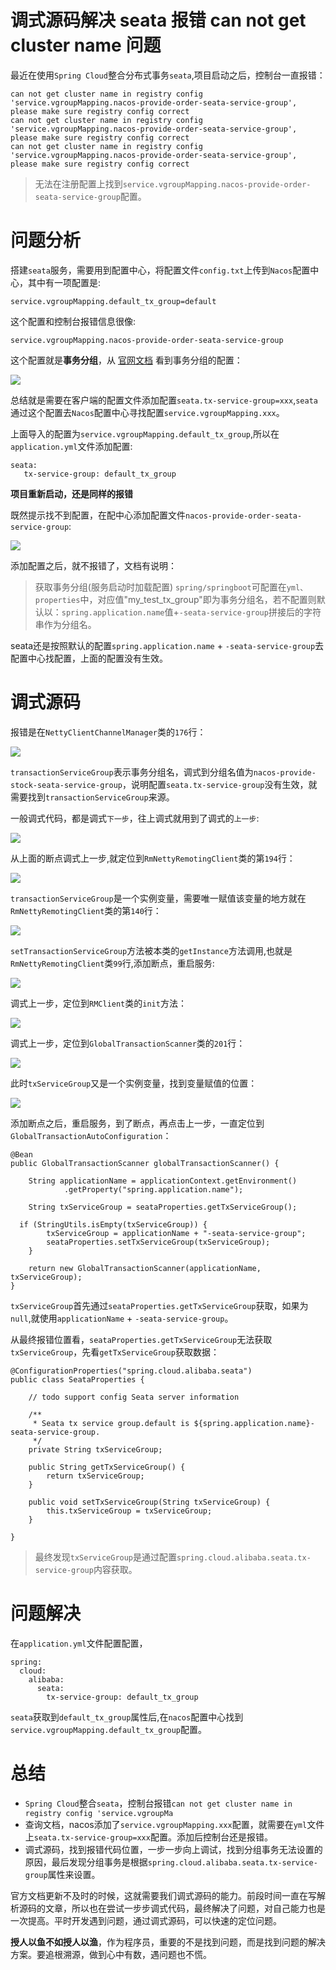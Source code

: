 # 调式源码解决 seata 报错 can not get cluster name 问题

最近在使用`Spring Cloud`整合分布式事务`seata`,项目启动之后，控制台一直报错：

```
can not get cluster name in registry config 'service.vgroupMapping.nacos-provide-order-seata-service-group', please make sure registry config correct
can not get cluster name in registry config 'service.vgroupMapping.nacos-provide-order-seata-service-group', please make sure registry config correct
can not get cluster name in registry config 'service.vgroupMapping.nacos-provide-order-seata-service-group', please make sure registry config correct
```

>无法在注册配置上找到`service.vgroupMapping.nacos-provide-order-seata-service-group`配置。

# 问题分析

搭建`seata`服务，需要用到配置中心，将配置文件`config.txt`上传到`Nacos`配置中心，其中有一项配置是:

```
service.vgroupMapping.default_tx_group=default
```

这个配置和控制台报错信息很像:

```
service.vgroupMapping.nacos-provide-order-seata-service-group
```

这个配置就是**事务分组**，从 [官网文档](http://seata.io/zh-cn/docs/user/txgroup/transaction-group.html) 看到事务分组的配置：

![](https://files.mdnice.com/user/29864/1de483f1-a096-442f-a077-e99683e49616.png)

总结就是需要在客户端的配置文件添加配置`seata.tx-service-group=xxx`,`seata`通过这个配置去`Nacos`配置中心寻找配置`service.vgroupMapping.xxx`。

上面导入的配置为`service.vgroupMapping.default_tx_group`,所以在`application.yml`文件添加配置:

```
seata:
   tx-service-group: default_tx_group
```

**项目重新启动，还是同样的报错**

既然提示找不到配置，在配中心添加配置文件`nacos-provide-order-seata-service-group`:

![](https://files.mdnice.com/user/29864/a328c21d-9b74-41dd-8eb6-0b5f75f8ecd9.png)

添加配置之后，就不报错了，文档有说明：

>获取事务分组(服务启动时加载配置) `spring/springboot`可配置在`yml、properties`中，对应值"my_test_tx_group"即为事务分组名，若不配置则默认以：`spring.application.name`值+`-seata-service-group`拼接后的字符串作为分组名。

seata还是按照默认的配置`spring.application.name` + `-seata-service-group`去配置中心找配置，上面的配置没有生效。


# 调式源码

报错是在`NettyClientChannelManager`类的`176`行：

![](https://files.mdnice.com/user/29864/b053d9cc-cfb7-4ad4-bd09-4e51559a8356.png)

`transactionServiceGroup`表示事务分组名，调式到分组名值为`nacos-provide-stock-seata-service-group`，说明配置`seata.tx-service-group`没有生效，就需要找到`transactionServiceGroup`来源。

一般调式代码，都是调式`下一步`，往上调式就用到了调式的`上一步`:

![](https://files.mdnice.com/user/29864/a60d34a1-e47c-432e-b782-7341a083529a.png)

从上面的断点调式上一步,就定位到`RmNettyRemotingClient`类的第`194`行：


![](https://files.mdnice.com/user/29864/85ba71fe-5eb0-4314-9263-304898894844.png)

`transactionServiceGroup`是一个实例变量，需要唯一赋值该变量的地方就在`RmNettyRemotingClient`类的第`140`行：

![](https://files.mdnice.com/user/29864/a8880ce0-f0d5-4536-bd6f-e2bfc678aec6.png)

`setTransactionServiceGroup`方法被本类的`getInstance`方法调用,也就是`RmNettyRemotingClient`类`99`行,添加断点，重启服务:

![](https://files.mdnice.com/user/29864/d4f9fed3-fdd0-4950-9351-1c3e00d8480a.png)

调式上一步，定位到`RMClient`类的`init`方法：


![](https://files.mdnice.com/user/29864/28c381c6-766d-4e70-92b5-3a233014a5d2.png)

调式上一步，定位到`GlobalTransactionScanner`类的`201`行：

![](https://files.mdnice.com/user/29864/970d165e-936f-4e47-b519-31e2d1dda360.png)

此时`txServiceGroup`又是一个实例变量，找到变量赋值的位置：


![](https://files.mdnice.com/user/29864/7bd20916-2be6-4601-a937-aeebf939af1b.png)

添加断点之后，重启服务，到了断点，再点击上一步，一直定位到`GlobalTransactionAutoConfiguration`：

```
@Bean
public GlobalTransactionScanner globalTransactionScanner() {

	String applicationName = applicationContext.getEnvironment()
			.getProperty("spring.application.name");

	String txServiceGroup = seataProperties.getTxServiceGroup();

  if (StringUtils.isEmpty(txServiceGroup)) {
		txServiceGroup = applicationName + "-seata-service-group";
		seataProperties.setTxServiceGroup(txServiceGroup);
	}

	return new GlobalTransactionScanner(applicationName, txServiceGroup);
}
```

`txServiceGroup`首先通过`seataProperties.getTxServiceGroup`获取，如果为`null`,就使用`applicationName` + `-seata-service-group`。

从最终报错位置看，`seataProperties.getTxServiceGroup`无法获取`txServiceGroup`，先看`getTxServiceGroup`获取数据：

```
@ConfigurationProperties("spring.cloud.alibaba.seata")
public class SeataProperties {

	// todo support config Seata server information

	/**
	 * Seata tx service group.default is ${spring.application.name}-seata-service-group.
	 */
	private String txServiceGroup;

	public String getTxServiceGroup() {
		return txServiceGroup;
	}

	public void setTxServiceGroup(String txServiceGroup) {
		this.txServiceGroup = txServiceGroup;
	}

}
```

>最终发现`txServiceGroup`是通过配置`spring.cloud.alibaba.seata.tx-service-group`内容获取。

# 问题解决

在`application.yml`文件配置配置，

```
spring:
  cloud:
    alibaba:
      seata:
        tx-service-group: default_tx_group
```

`seata`获取到`default_tx_group`属性后,在`nacos`配置中心找到`service.vgroupMapping.default_tx_group`配置。


# 总结

* `Spring Cloud`整合`seata`，控制台报错`can not get cluster name in registry config 'service.vgroupMa`
* 查询文档，nacos添加了`service.vgroupMapping.xxx`配置，就需要在`yml`文件上`seata.tx-service-group=xxx`配置。添加后控制台还是报错。
* 调式源码，找到报错代码位置，一步一步向上调试，找到分组事务无法设置的原因，最后发现分组事务是根据`spring.cloud.alibaba.seata.tx-service-group`属性来设置。

官方文档更新不及时的时候，这就需要我们调式源码的能力。前段时间一直在写解析源码的文章，所以也在尝试一步步调式代码，最终解决了问题，对自己能力也是一次提高。平时开发遇到问题，通过调式源码，可以快速的定位问题。

**授人以鱼不如授人以渔**，作为程序员，重要的不是找到问题，而是找到问题的解决方案。要追根溯源，做到心中有数，遇问题也不慌。
